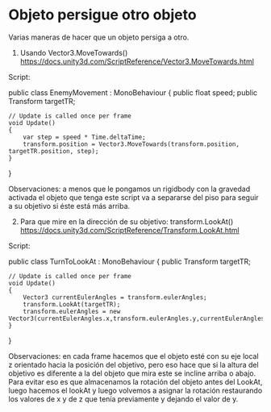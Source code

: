 # Objeto persigue otro objeto
 Varias maneras de hacer que un objeto persiga a otro.

1. Usando Vector3.MoveTowards()
https://docs.unity3d.com/ScriptReference/Vector3.MoveTowards.html

Script:

public class EnemyMovement : MonoBehaviour
{
    public float speed;
    public Transform targetTR;

    // Update is called once per frame
    void Update()
    {
        var step = speed * Time.deltaTime;
        transform.position = Vector3.MoveTowards(transform.position, targetTR.position, step);
    }
}

Observaciones: a menos que le pongamos un rigidbody con la gravedad activada el objeto que tenga este script va a separarse del piso para seguir a su objetivo si éste está más arriba.

2. Para que mire en la dirección de su objetivo: transform.LookAt()
https://docs.unity3d.com/ScriptReference/Transform.LookAt.html

Script:

public class TurnToLookAt : MonoBehaviour
{
    public Transform targetTR;

    // Update is called once per frame
    void Update()
    {
        Vector3 currentEulerAngles = transform.eulerAngles;
        transform.LookAt(targetTR);
        transform.eulerAngles = new Vector3(currentEulerAngles.x,transform.eulerAngles.y,currentEulerAngles.z);
    }
}

Observaciones: en cada frame hacemos que el objeto esté con su eje local z orientado hacia la posición del objetivo, pero eso hace que si la altura del objetivo es diferente a la del objeto que mira este se incline arriba o abajo. Para evitar eso es que almacenamos la rotación del objeto antes del LookAt, luego hacemos el lookAt y luego volvemos a asignar la rotación restaurando los valores de x y de z que tenía previamente y dejando el valor de y.

